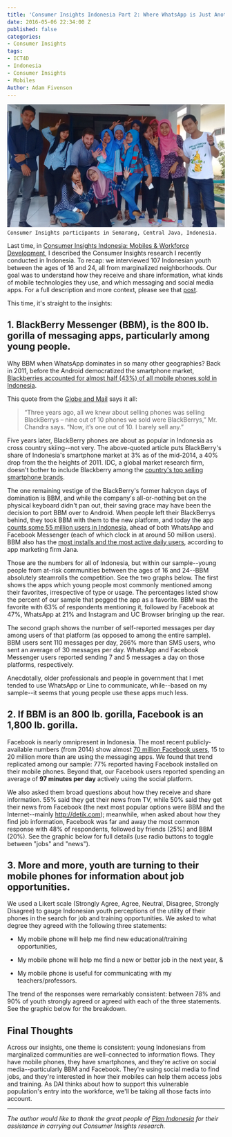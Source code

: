 ```yaml
---
title: 'Consumer Insights Indonesia Part 2: Where WhatsApp is Just Another BBM Clone'
date: 2016-05-06 22:34:00 Z
published: false
categories:
- Consumer Insights
tags:
- ICT4D
- Indonesia
- Consumer Insights
- Mobiles
Author: Adam Fivenson
---
```


![remake.jpg](/uploads/remake.jpg)
`Consumer Insights participants in Semarang, Central Java, Indonesia.`

Last time, in [Consumer Insights Indonesia: Mobiles & Workforce Development](http://dai-global-digital.com/consumer%20insights/2016/05/17/indonesia-consumer-insights.html), I described the Consumer Insights research I recently conducted in Indonesia. To recap: we interviewed 107 Indonesian youth between the ages of 16 and 24, all from marginalized neighborhoods. Our goal was to understand how they receive and share information, what kinds of mobile technologies they use, and which messaging and social media apps. For a full description and more context, please see that [post](http://dai-global-digital.com/consumer%20insights/2016/05/17/indonesia-consumer-insights.html).

This time, it's straight to the insights:

## 1. BlackBerry Messenger (BBM), is the 800 lb. gorilla of messaging apps, particularly among young people.

Why BBM when WhatsApp dominates in so many other geographies?  Back in 2011, before the Android democratized the smartphone market, [Blackberries accounted for almost half (43%) of all mobile phones sold in Indonesia](http://www.theglobeandmail.com/report-on-business/international-business/lack-of-global-knowledge-has-cost-blackberry-indonesia/article21432165/).

This quote from the [Globe and Mail](http://www.theglobeandmail.com/report-on-business/international-business/lack-of-global-knowledge-has-cost-blackberry-indonesia/article21432165/) says it all:

> “Three years ago, all we knew about selling phones was selling BlackBerrys – nine out of 10 phones we sold were BlackBerrys,” Mr. Chandra says. “Now, it’s one out of 10. I barely sell any.”

Five years later, BlackBerry phones are about as popular in Indonesia as cross country skiing--not very. The above-quoted article puts BlackBerry's share of Indonesia's smartphone market at 3% as of the mid-2014, a 40% drop from the the heights of 2011. IDC, a global market research firm, doesn't bother to include Blackberry among the [country's top selling smartphone brands](https://www.idc.com/getdoc.jsp?containerId=prAP41041116).

The one remaining vestige of the BlackBerry's former halcyon days of domination is BBM, and while the company's all-or-nothing bet on the physical keyboard didn't pan out, their saving grace may have been the decision to port BBM over to Android. When people left their BlackBerrys behind, they took BBM with them to the new platform, and today the app [counts some 55 million users in Indonesia](http://blogs.wsj.com/digits/2016/02/29/why-blackberry-is-a-hit-in-indonesia/), ahead of both WhatsApp and Facebook Messenger (each of which clock in at around 50 million users). BBM also has the [most installs and the most active daily users](https://blog.jana.com/2015/06/18/top-messenger-apps-in-indonesia/), according to app marketing firm Jana.

Those are the numbers for all of Indonesia, but within our sample--young people from at-risk communities between the ages of 16 and 24--BBM absolutely steamrolls the competition. See the two graphs below. The first shows the apps which young people most commonly mentioned among their favorites, irrespective of type or usage. The percentages listed show the percent of our sample that pegged the app as a favorite. BBM was the favorite with 63% of respondents mentioning it, followed by Facebook at 47%, WhatsApp at 21% and Instagram and UC Browser bringing up the rear.

<script id="infogram_0_73daef7e-f91b-449f-9c10-44214117e967" title="Favorite apps 2" src="//e.infogr.am/js/embed.js?gOo" type="text/javascript"></script>

The second graph shows the number of self-reported messages per day among users of that platform (as opposed to among the entire sample). BBM users sent 110 messages per day, 266% more than SMS users, who sent an average of 30 messages per day. WhatsApp and Facebook Messenger users reported sending 7 and 5 messages a day on those platforms, respectively.

Anecdotally, older professionals and people in government that I met tended to use  WhatsApp or Line to communicate, while--based on my sample--it seems that young people use these apps much less.

<script id="infogram_0_N4e6sWYz1zPSPnOl" title="Messages per day" src="//e.infogr.am/js/embed.js?dAU" type="text/javascript"></script>

## 2. If BBM is an 800 lb. gorilla, Facebook is an 1,800 lb. gorilla.

Facebook is nearly omnipresent in Indonesia. The most recent publicly-available numbers (from 2014) show almost [70 million Facebook users](http://blogs.wsj.com/digits/2014/06/27/facebook-users-in-indonesia-rise-to-69-million/), 15 to 20 million more than are using the messaging apps. We found that trend replicated among our sample: 77% reported having Facebook installed on their mobile phones. Beyond that, our Facebook users reported spending an average of **97 minutes per day** actively using the social platform.

We also asked them broad questions about how they receive and share information. 55% said they get their news from TV, while 50% said they get their news from Facebook (the next most popular options were BBM and the Internet--mainly http://detik.com); meanwhile, when asked about how they find job information, Facebook was far and away the most common response with 48% of respondents, followed by friends (25%) and BBM (20%). See the graphic below for full details (use radio buttons to toggle between "jobs" and "news").

<script id="infogram_0_b8e5ebe4-db97-4eb8-858e-7da42733599c" title="Copy: Info Flows and Indonesian Youth" src="//e.infogr.am/js/embed.js?DPi" type="text/javascript"></script>

## 3. More and more, youth are turning to their mobile phones for information about job opportunities.

We used a Likert scale (Strongly Agree, Agree, Neutral, Disagree, Strongly Disagree) to gauge Indonesian youth perceptions of the utility of their phones in the search for job and training opportunities. We asked to what degree they agreed with the following three statements:

* My mobile phone will help me find new educational/training opportunities,

* My mobile phone will help me find a new or better job in the next year, &

* My mobile phone is useful for communicating with my teachers/professors.

The trend of the responses were remarkably consistent: between 78% and 90% of youth strongly agreed or agreed with each of the three statements. See the graphic below for the breakdown.

<script id="infogram_0_2oRP1aq33YePvkNa" title="Likert" src="//e.infogr.am/js/embed.js?7eO" type="text/javascript"></script>

## Final Thoughts

Across our insights, one theme is consistent: young Indonesians from marginalized communities are well-connected to information flows. They have mobile phones, they have smartphones, and they're active on social media--particularly BBM and Facebook. They're using social media to find jobs, and they're interested in how their mobiles can help them access jobs and training. As DAI thinks about how to support this vulnerable population's entry into the workforce, we'll be taking all those facts into account.

---

*The author would like to thank the great people of [Plan Indonesia](https://plan-international.org/indonesia) for their assistance in carrying out Consumer Insights research.*